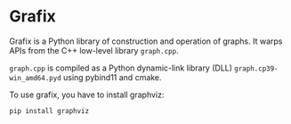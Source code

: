 # Grafix
Grafix is a Python library of construction and operation of graphs. It warps APIs from the C++ low-level library `graph.cpp`.

`graph.cpp` is compiled as a Python dynamic-link library (DLL) `graph.cp39-win_amd64.pyd` using pybind11 and cmake.

To use grafix, you have to install graphviz:

```
pip install graphviz
```

